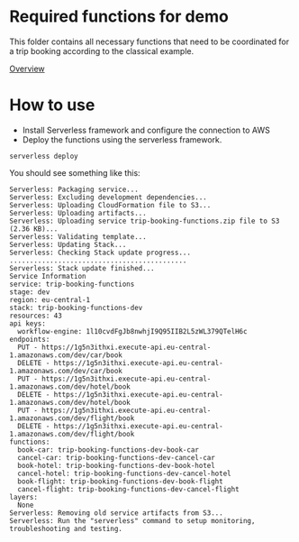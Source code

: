 # Required functions for demo

This folder contains all necessary functions that need to be coordinated for a trip booking according to the classical example.

[Overview](../overview.png)

# How to use

* Install Serverless framework and configure the connection to AWS
* Deploy the functions using the serverless framework.

```
serverless deploy
```

You should see something like this:

```
Serverless: Packaging service...
Serverless: Excluding development dependencies...
Serverless: Uploading CloudFormation file to S3...
Serverless: Uploading artifacts...
Serverless: Uploading service trip-booking-functions.zip file to S3 (2.36 KB)...
Serverless: Validating template...
Serverless: Updating Stack...
Serverless: Checking Stack update progress...
............................................
Serverless: Stack update finished...
Service Information
service: trip-booking-functions
stage: dev
region: eu-central-1
stack: trip-booking-functions-dev
resources: 43
api keys:
  workflow-engine: 1l10cvdFgJb8nwhjI9Q95IIB2L5zWL379QTelH6c
endpoints:
  PUT - https://1g5n3ithxi.execute-api.eu-central-1.amazonaws.com/dev/car/book
  DELETE - https://1g5n3ithxi.execute-api.eu-central-1.amazonaws.com/dev/car/book
  PUT - https://1g5n3ithxi.execute-api.eu-central-1.amazonaws.com/dev/hotel/book
  DELETE - https://1g5n3ithxi.execute-api.eu-central-1.amazonaws.com/dev/hotel/book
  PUT - https://1g5n3ithxi.execute-api.eu-central-1.amazonaws.com/dev/flight/book
  DELETE - https://1g5n3ithxi.execute-api.eu-central-1.amazonaws.com/dev/flight/book
functions:
  book-car: trip-booking-functions-dev-book-car
  cancel-car: trip-booking-functions-dev-cancel-car
  book-hotel: trip-booking-functions-dev-book-hotel
  cancel-hotel: trip-booking-functions-dev-cancel-hotel
  book-flight: trip-booking-functions-dev-book-flight
  cancel-flight: trip-booking-functions-dev-cancel-flight
layers:
  None
Serverless: Removing old service artifacts from S3...
Serverless: Run the "serverless" command to setup monitoring, troubleshooting and testing.
```